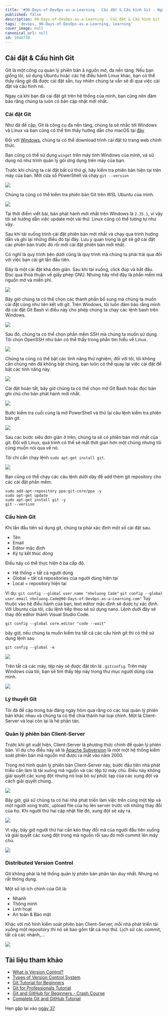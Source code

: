 ```yaml
---
title: '#90-Days-of-DevOps-as-a-Learning - Cài đặt & Cấu hình Git - Ngày 36'
published: false
description: 90-Days-of-DevOps-as-a-Learning - Cài đặt & Cấu hình Git
tags: 'devops, 90-Days-of-DevOps-as-a-Learning, learning'
cover_image: null
canonical_url: null
id: 1048738
---
```


## Cài đặt & Cấu hình Git

GIt là một công cụ quản lý phiên bản ã nguồn mở, đa nền tảng. Nếu bạn giống tôi, sử dụng Ubuntu hoặc các hệ điều hành Linux khác, bạn có thể thấy rằng git đã được cài đặt sẵn, tuy nhiên chúng ta vẫn sẽ đi qua việc cài đặt và cấu hình nó.

Ngay cả khi bạn đã cài đặt git trên hệ thống của mình, bạn cũng nên đảm bảo rằng chúng ta luôn có bản cập nhật mới nhất.

### Cài đặt Git

Như đã đề cập, Git là công cụ đa nền tảng, chúng ta sẽ nhắc tới Windows và Linux và bạn cũng có thể tìm thấy hướng dẫn cho macOS tại [đây](https://git-scm.com/book/en/v2/Getting-Started-Installing-Git)

Đối với [Windows](https://git-scm.com/download/win), chúng ta có thể download trình cài đặt từ trang web chính thức.

Bạn cũng có thể sử dụng `winget` trên máy tính Windows của mình, và sử dụng nó như trình quản lý gói ứng dụng trên máy của bạn.

Trước khi chúng ta cài đặt bất cứ thứ gì, hãy kiểm tra phiên bản hiện tại trên máy của bạn. Mởi cửa sổ PowerShell và chạy `git --version`

![](../../Days/Images/Day36_Git1.png)

Chúng ta cũng có thể kiểm tra phiên bản Git trên WSL Ubuntu của mình.

![](../../Days/Images/Day36_Git2.png)

Tại thời điểm viết bài, bản phát hành mới nhất trên Windows là `2.35.1`, vì vậy tôi sẽ hướng dẫn việc update một vài thứ. Linux cũng có thể tương tự như vậy.

Sau khi tải xuống trình cài đặt phiên bản mới nhất và chạy qua trình hướng dẫn và ghi lại những điều đó tại đây. Lưu ý quan trọng là git sẽ gỡ cài đặt các phiên bản trước đó rồi mới cài đặt phiên bản mới nhất.

Có nghĩ là quy trình bên dưới cũng là quy trình mà chúng ta phải trải qua đối với việc bạn cài git lần đầu tiên.

Đây là một cài đặt khá đơn giản. Sau khi tài xuống, click đúp và bắt đầu. Đọc qua thoả thuận về giấy phép GNU. Nhưng hãy nhớ đây là phần mềm mã nguồn mở và miễn phí.

![](../../Days/Images/Day36_Git3.png)

Bây giờ chúng ta có thể chọn các thành phần bổ sung mà chúng ta muốn cài đặt cũng như liên kết với git. Trên Windows, tôi luôn đảm bảo rằng mình đã cài đặt Git Bash vì điều này cho phép chúng ta chạy các lệnh bash trên Windows.

![](../../Days/Images/Day36_Git4.png)

Sau đó, chúng ta có thể chọn phần mềm SSH mà chúng ta muốn sử dụng. Tôi chọn OpenSSH như bản có thể thấy trong phần tìm hiểu về Linux.

![](../../Days/Images/Day36_Git5.png)

Chúng ta cũng có thể bật các tính năng thử nghiệm, đối với tôi, tôi không cần chúng nên đã không bật chúng, bạn luôn có thể quay lại việc cài đặt để bật các tính năng này.

![](../../Days/Images/Day36_Git6.png)

Cài đặt hoàn tất, bây giờ chúng ta có thể chọn mở Git Bash hoặc đọc bản ghi chú cho bản phát hành mới nhất.

![](../../Days/Images/Day36_Git7.png)

Bước kiểm tra cuối cùng là mở PowerShell và thử lại câu lệnh kiểm tra phiên bản git.

![](../../Days/Images/Day36_Git8.png)

Sau các bước siêu đơn giản ở trên, chúng ta sẽ có phiên bản mới nhất của git. Đối với Linux, quá trình có thể sẽ mất thời gian hơn một chúng nhưng tôi cũng muốn nói qua về nó.

Tôi chỉ cần chạy lệnh `sudo apt-get install git`.

![](../../Days/Images/Day36_Git9.png)

Bạn cũng có thể chạy các câu lệnh dưới dây để add thêm git repository cho các cài đặt phần mềm.

```
sudo add-apt-repository ppa:git-core/ppa -y
sudo apt-get update
sudo apt-get install git -y
git --version
```

### Cấu hình Git

Khi lần đầu tiên sử dụng git, chúng ta phải xác định một số cài đặt sau.

- Tên
- Email
- Editor mặc định
- Ký tự kết thúc dòng

Điều này có thể thực hiện ở ba cấp độ.

- Hệ thống = tất cả người dùng
- Global = tất cả repositories của người dùng hiện tại
- Local = repository hiện tại 

Ví dụ:
`git config --global user.name "nholuong Cade"`
`git config --global user.email nholuong.Cade@90-Days-of-DevOps-as-a-Learning.com"`
Tuỳ thuộc vào hệ điều hành của bạn, text editor mặc định sẽ được tự xác định. Với Ubuntu của tôi, câu lệnh tiếp theo sẽ sử dụng nano. Lệnh dưới đây sẽ thay đổi editor thành Visual Studio Code.

`git config --global core.editor "code --wait"`

bây giờ, nếu chúng ta muốn kiểm tra tất cả các cầu hình git thì có thể sử dụng lệnh sau 

`git config --global -e`

![](../../Days/Images/Day36_Git10.png)

Trên tất cả các máy, tệp này sẽ được đặt tên là `.gitconfig`. Trên máy Windows của tôi, bạn sẽ tìm thấy tệp này trong thư mục người dùng của mình.

![](../../Days/Images/Day36_Git11.png)

### Lý thuyết Git

Tôi đã đề cập trong bài đăng ngày hôm qua rằng có các loại quản lý phiên bản khác nhau và chúng ta có thể chia thành hai loại chính. Một là Client-Server và loại còn lại là hệ phân tán.

### Quản lý phiên bản Client-Server 

Trước khi git xuất hiện, Client-Server là phương thức chính để quản lý phiên bản. Ví dụ cho điều này sẽ là [Apache Subversion](https://subversion.apache.org/) là một một hệ thống kiểm soát phiên bản mã nguồn mở được ra mắt vào năm 2000.

Trong mô hình quản lý phiên bản Client-Server này, bước đầu tiên nhà phát triểu cần làm là tải xuống mã nguồn và các tệp từ máy chủ. Điều này không giải quyết các xung đột nhưng nó loại bỏ sự phức tạp của các xung đột và cách giải quyết chúng.

![](../../Days/Images/Day36_Git12.png)

Bây giờ, giả sử chúng ta có hai nhà phát triển làm việc trên cùng một tệp và một người xong trước, upload file của họ lên server trước với những thay đổi của họ. Khi người thứ hai cập nhật file đó, xung đột sẽ xảy ra.

![](../../Days/Images/Day36_Git13.png)

Vì vậy, bây giờ người thứ hai cần kéo thay đổi mã của người đầu tiên xuống và giải quyết các xung đột trong mã nguồn rồi sau đó mới commit lên máy chủ.

![](../../Days/Images/Day36_Git15.png)

### Distributed Version Control

Git không phải là hệ thống quản lý phiên bản phân tán duy nhất. Nhưng nó rất thông dụng.

Một số lợi ích chính của Git là:

- Nhanh
- Thông minh
- Linh hoạt
- An toàn & Bảo mật

Khác với mô hình kiểm soát phiên bản Client-Server, mỗi nhà phát triển tải xuống một repository thì nó sẽ bao gồm tất cả mọi thứ. Lịch sử các commit, tất cả các nhánh,...

![](../../Days/Images/Day36_Git16.png)

## Tài liệu tham khảo

- [What is Version Control?](https://www.youtube.com/watch?v=Yc8sCSeMhi4)
- [Types of Version Control System](https://www.youtube.com/watch?v=kr62e_n6QuQ)
- [Git Tutorial for Beginners](https://www.youtube.com/watch?v=8JJ101D3knE&t=52s)
- [Git for Professionals Tutorial](https://www.youtube.com/watch?v=Uszj_k0DGsg)
- [Git and GitHub for Beginners - Crash Course](https://www.youtube.com/watch?v=RGOj5yH7evk&t=8s)
- [Complete Git and GitHub Tutorial](https://www.youtube.com/watch?v=apGV9Kg7ics)

Hẹn gặp lại vào [ngày 37](day37.md)
